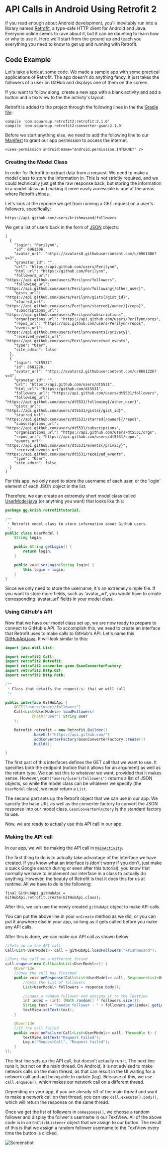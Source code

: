 # API Calls in Android Using Retrofit 2
If you read enough about Android development, you'll inevitably run into a library named [Retrofit](http://square.github.io/retrofit/), a type-safe HTTP client for Android and Java.  Everyone online seems to rave about it, but it can be daunting to learn how or why to use it.  Here we'll start from the ground up and teach you everything you need to know to get up and running with Retrofit.


## Code Example

Let's take a look at some code.  We made a sample app with some practical applications of Retrofit.  The app doesn't do anything fancy, it just takes the followers of a user on GitHub and displays one of them on the screen.

If you want to follow along, create a new app with a blank activity and add a button and a textview to the the activity's layout.

Retrofit is added to the project through the following lines in the the [Gradle file](https://github.com/SiGMobileUIUC/RetrofitTutorial/blob/master/app/build.gradle):

```
compile 'com.squareup.retrofit2:retrofit:2.1.0'
compile 'com.squareup.retrofit2:converter-gson:2.1.0'
```

Before we start anything else, we need to add the following line to our [Manifest](https://github.com/SiGMobileUIUC/RetrofitTutorial/blob/master/app/src/main/AndroidManifest.xml) to grant our app permission to access the internet.

```<uses-permission android:name="android.permission.INTERNET" />```


### Creating the Model Class

In order for Retrofit to extract data from a request. We need to make a model class to store the information in. This is not strictly required, and we could technically just get the raw response back, but storing the information in a model class and making it more easily accessible is one of the areas where Retrofit shines.

Let's look at the reponse we get from running a GET request on a user's followers, specifically:

```
https://api.github.com/users/krishmasand/followers
```

We get a list of users back in the form of [JSON](http://www.json.org/) objects: 

```	
[
  {
    "login": "Perilynn",
    "id": 6961306,
    "avatar_url": "https://avatars0.githubusercontent.com/u/6961306?v=3",
    "gravatar_id": "",
    "url": "https://api.github.com/users/Perilynn",
    "html_url": "https://github.com/Perilynn",
    "followers_url": "https://api.github.com/users/Perilynn/followers",
    "following_url": "https://api.github.com/users/Perilynn/following{/other_user}",
    "gists_url": "https://api.github.com/users/Perilynn/gists{/gist_id}",
    "starred_url": "https://api.github.com/users/Perilynn/starred{/owner}{/repo}",
    "subscriptions_url": "https://api.github.com/users/Perilynn/subscriptions",
    "organizations_url": "https://api.github.com/users/Perilynn/orgs",
    "repos_url": "https://api.github.com/users/Perilynn/repos",
    "events_url": "https://api.github.com/users/Perilynn/events{/privacy}",
    "received_events_url": "https://api.github.com/users/Perilynn/received_events",
    "type": "User",
    "site_admin": false
  },
  {
    "login": "dt5531",
    "id": 8681226,
    "avatar_url": "https://avatars2.githubusercontent.com/u/8681226?v=3",
    "gravatar_id": "",
    "url": "https://api.github.com/users/dt5531",
    "html_url": "https://github.com/dt5531",
    "followers_url": "https://api.github.com/users/dt5531/followers",
    "following_url": "https://api.github.com/users/dt5531/following{/other_user}",
    "gists_url": "https://api.github.com/users/dt5531/gists{/gist_id}",
    "starred_url": "https://api.github.com/users/dt5531/starred{/owner}{/repo}",
    "subscriptions_url": "https://api.github.com/users/dt5531/subscriptions",
    "organizations_url": "https://api.github.com/users/dt5531/orgs",
    "repos_url": "https://api.github.com/users/dt5531/repos",
    "events_url": "https://api.github.com/users/dt5531/events{/privacy}",
    "received_events_url": "https://api.github.com/users/dt5531/received_events",
    "type": "User",
    "site_admin": false
  }
]

```

For this app, we only need to store the username of each user, or the 'login' element of each JSON object in the list.

Therefore, we can create an extremely short model class called [UserModel.java](https://github.com/SiGMobileUIUC/RetrofitTutorial/blob/master/app/src/main/java/gg/krish/retrofittutorial/UserModel.java) (or anything you want) that looks like this:

```java
package gg.krish.retrofittutorial;

/**
 * Retrofit model class to store information about GitHub users.
 */
public class UserModel {
    String login;

    public String getLogin() {
        return login;
    }

    public void setLogin(String login) {
        this.login = login;
    }
}

```

Since we only need to store the username, it's an extremely simple file. If you want to store more fields, such as 'avatar\_url', you would have to create corresponding 'avatar\_url' fields in your model class.
### Using GitHub's API
Now that we have our model class set up, we are now ready to prepare to connect to GitHub's API.  To accomplish this, we need to create an interface that Retrofit uses to make calls to GitHub's API. Let's name this [GitHubApi.java](https://github.com/SiGMobileUIUC/RetrofitTutorial/blob/master/app/src/main/java/gg/krish/retrofittutorial/GitHubApi.java). It will look similar to this:

```java
import java.util.List;

import retrofit2.Call;
import retrofit2.Retrofit;
import retrofit2.converter.gson.GsonConverterFactory;
import retrofit2.http.GET;
import retrofit2.http.Path;

/**
 * Class that details the request(s) that we will call
 */

public interface GitHubApi {
    @GET("users/{user}/followers")
    Call<List<UserModel>> loadFollowers(
            @Path("user") String user
    );

    Retrofit retrofit = new Retrofit.Builder()
            .baseUrl("https://api.github.com/")
            .addConverterFactory(GsonConverterFactory.create())
            .build();

}

```

The first part of this interfaces defines the GET call that we want to use. It specifies both the endpoint (notice that it allows for an argument) as well as the return type. We can set this to whatever we want, provided that it makes sense. However, ```@GET("users/{user}/followers")``` returns a list of JSON objects, so while the model class can be whatever we specify (the ```UserModel``` class), we must return a ```List```.

The second part sets up the Retrofit object that we can use in our app. We specify the base URL as well as the converter factory to convert the JSON response into our model class. ```GsonConverterFactory``` is the standard factory to use.

Now, we are ready to actually use this API call in our app.

### Making the API call

In our app, we will be making the API call in [```MainActivity```](https://github.com/SiGMobileUIUC/RetrofitTutorial/blob/master/app/src/main/java/gg/krish/retrofittutorial/MainActivity.java).

The first thing to do is to actually take advantage of the interface we have created. If you know what an interface is (don't worry if you don't, just make a quick Google search during or even after this tutorial), you know that normally we have to implement our interface in a class to actually do anything. However, the beauty of Retrofit is that it does this for us at runtime. All we have to do is the following:

```final GitHubApi gitHubApi = GitHubApi.retrofit.create(GitHubApi.class);```

After this, we can use the newly created ```gitHubApi``` object to make API calls.

You can put the above line in your ```onCreate``` method as we did, or you can put it anywhere else in your app, so long as it gets called before you make any API calls.

After this is done, we can make our API call as shown below

```java
//Sets up up the API call
Call<List<UserModel>> call = gitHubApi.loadFollowers("krishmasand");

//Runs the call on a different thread
call.enqueue(new Callback<List<UserModel>>() {
    @Override
    //Once the call has finished
    public void onResponse(Call<List<UserModel>> call, Response<List<UserModel>> response) {
        //Gets the list of followers
        List<UserModel> followers = response.body();

        //Loads a random follower and assigns it to the TextView
        int index = (int) (Math.random() * followers.size());
        String text = "Random follower - " + followers.get(index).getLogin();
        textView.setText(text);
    }

    @Override
    //If the call failed
    public void onFailure(Call<List<UserModel>> call, Throwable t) {
        textView.setText("Request Failed");
        Log.e("RequestCall", "Request failed");
    }
});
```

The first line sets up the API call, but doesn't actually run it. The next line runs it, but not on the main thread. On Android, it is not advised to make network calls on the main thread, as that can result in the UI waiting for a network call and not being able to update (lag). Because of this, we use ```call.enqueue()```, which makes our network call on a different thread.

Depending on your app, if you are already off of the main thread and want to make a network call on that thread, you can use ```call.execute().body()```, which will return the response on the same thread.

Once we get the list of followers in ```onResponse()```, we choose a random follower and display the follwer's username in our TextView. All of the above code is in an ```OnClickListener``` object that we assign to our button. The result of this is that we assign a random follower username to the TextView every time the button is clicked.

![Screenshot](josacky.png)

